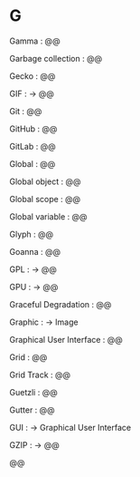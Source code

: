 # G

Gamma
: @@

Garbage collection
: @@

Gecko
: @@

GIF
: → @@

Git
: @@

GitHub
: @@

GitLab
: @@

Global
: @@

Global object
: @@

Global scope
: @@

Global variable
: @@

Glyph
: @@

Goanna
: @@

GPL
: → @@

GPU
: → @@

Graceful Degradation
: @@

Graphic
: → Image

Graphical User Interface
: @@

Grid
: @@

Grid Track
: @@

Guetzli
: @@

Gutter
: @@

GUI
: → Graphical User Interface

GZIP
: → @@

@@